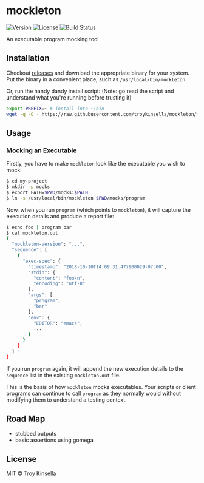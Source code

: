 # mockleton

[![Version](https://badge.fury.io/gh/troykinsella%2Fmockleton.svg)](https://badge.fury.io/gh/troykinsella%2Fmockleton)
[![License](https://img.shields.io/github/license/troykinsella/mockleton.svg)](https://github.com/troykinsella/mockleton/blob/master/LICENSE)
[![Build Status](https://travis-ci.org/troykinsella/mockleton.svg?branch=master)](https://travis-ci.org/troykinsella/mockleton)

An executable program mocking tool

## Installation

Checkout [releases](https://github.com/troykinsella/mockleton/releases) and download the appropriate binary for your system.
Put the binary in a convenient place, such as `/usr/local/bin/mockleton`.

Or, run the handy dandy install script:
(Note: go read the script and understand what you're running before trusting it)
```bash
export PREFIX=~ # install into ~/bin
wget -q -O - https://raw.githubusercontent.com/troykinsella/mockleton/master/install.sh | bash
```

## Usage

### Mocking an Executable

Firstly, you have to make `mockleton` look like the executable you wish to mock:

```bash
$ cd my-project
$ mkdir -p mocks
$ export PATH=$PWD/mocks:$PATH
$ ln -s /usr/local/bin/mockleton $PWD/mocks/program
```

Now, when you run `program` (which points to `mockleton`), it will capture the 
execution details and produce a report file:

```bash
$ echo foo | program bar
$ cat mockleton.out
{
  "mockleton-version": "...",
  "sequence": [
    {
      "exec-spec": {
        "timestamp": "2018-10-10T14:09:31.477900029-07:00",
        "stdin": {
          "content": "foo\n",
          "encoding": "utf-8"
        },
        "args": [
          "program",
          "bar"
        ],
        "env": {
          "EDITOR": "emacs",
          ...
        }
      }
    }
  ]
}
```

If you run `program` again, it will append the new execution details to the `sequence` 
list in the existing `mockleton.out` file.

This is the basis of how `mockleton` mocks executables. Your scripts or client programs
can continue to call `program` as they normally would without modifying them to understand
a testing context.


## Road Map

* stubbed outputs
* basic assertions using gomega

## License

MIT © Troy Kinsella
